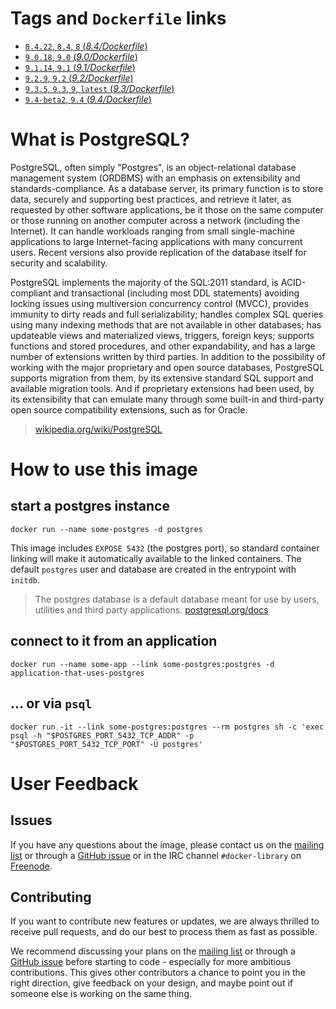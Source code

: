# Tags and `Dockerfile` links

- [`8.4.22`, `8.4`, `8` (*8.4/Dockerfile*)](https://github.com/docker-library/postgres/blob/d74b69598c835fe15eac39a26b5c61058f99c3db/8.4/Dockerfile)
- [`9.0.18`, `9.0` (*9.0/Dockerfile*)](https://github.com/docker-library/postgres/blob/d74b69598c835fe15eac39a26b5c61058f99c3db/9.0/Dockerfile)
- [`9.1.14`, `9.1` (*9.1/Dockerfile*)](https://github.com/docker-library/postgres/blob/d74b69598c835fe15eac39a26b5c61058f99c3db/9.1/Dockerfile)
- [`9.2.9`, `9.2` (*9.2/Dockerfile*)](https://github.com/docker-library/postgres/blob/d74b69598c835fe15eac39a26b5c61058f99c3db/9.2/Dockerfile)
- [`9.3.5`, `9.3`, `9`, `latest` (*9.3/Dockerfile*)](https://github.com/docker-library/postgres/blob/d74b69598c835fe15eac39a26b5c61058f99c3db/9.3/Dockerfile)
- [`9.4-beta2`, `9.4` (*9.4/Dockerfile*)](https://github.com/docker-library/postgres/blob/d74b69598c835fe15eac39a26b5c61058f99c3db/9.4/Dockerfile)

# What is PostgreSQL?
PostgreSQL, often simply "Postgres", is an object-relational database management system (ORDBMS) with an emphasis on extensibility and standards-compliance. As a database server, its primary function is to store data, securely and supporting best practices, and retrieve it later, as requested by other software applications, be it those on the same computer or those running on another computer across a network (including the Internet). It can handle workloads ranging from small single-machine applications to large Internet-facing applications with many concurrent users. Recent versions also provide replication of the database itself for security and scalability.

PostgreSQL implements the majority of the SQL:2011 standard, is ACID-compliant and transactional (including most DDL statements) avoiding locking issues using multiversion concurrency control (MVCC), provides immunity to dirty reads and full serializability; handles complex SQL queries using many indexing methods that are not available in other databases; has updateable views and materialized views, triggers, foreign keys; supports functions and stored procedures, and other expandability, and has a large number of extensions written by third parties. In addition to the possibility of working with the major proprietary and open source databases, PostgreSQL supports migration from them, by its extensive standard SQL support and available migration tools. And if proprietary extensions had been used, by its extensibility that can emulate many through some built-in and third-party open source compatibility extensions, such as for Oracle.

> [wikipedia.org/wiki/PostgreSQL](https://en.wikipedia.org/wiki/PostgreSQL)

# How to use this image

## start a postgres instance
    docker run --name some-postgres -d postgres

This image includes `EXPOSE 5432` (the postgres port), so standard container linking will make it automatically available to the linked containers. The default `postgres` user and database are created in the entrypoint with `initdb`.
> The postgres database is a default database meant for use by users, utilities and third party applications. [postgresql.org/docs](http://www.postgresql.org/docs/9.3/interactive/app-initdb.html)

## connect to it from an application
    docker run --name some-app --link some-postgres:postgres -d application-that-uses-postgres

## ... or via `psql`
    docker run -it --link some-postgres:postgres --rm postgres sh -c 'exec psql -h "$POSTGRES_PORT_5432_TCP_ADDR" -p "$POSTGRES_PORT_5432_TCP_PORT" -U postgres'

# User Feedback

## Issues

If you have any questions about the image, please contact us on the [mailing list](http://www.postgresql.org/community/lists/subscribe/) or through a [GitHub issue](https://github.com/docker-library/postgres/issues) or in the IRC channel `#docker-library` on [Freenode](https://freenode.net).

## Contributing

If you want to contribute new features or updates, we are always thrilled to receive pull requests, and do our best to process them as fast as possible.

We recommend discussing your plans on the [mailing list](http://www.postgresql.org/community/lists/subscribe/) or through a [GitHub issue](https://github.com/docker-library/postgres/issues) before starting to code - especially for more ambitious contributions. This gives other contributors a chance to point you in the right direction, give feedback on your design, and maybe point out if someone else is working on the same thing.
